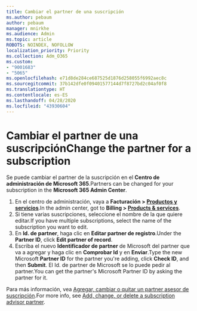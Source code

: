 ```yaml
---
title: Cambiar el partner de una suscripción
ms.author: pebaum
author: pebaum
manager: mnirkhe
ms.audience: Admin
ms.topic: article
ROBOTS: NOINDEX, NOFOLLOW
localization_priority: Priority
ms.collection: Adm_O365
ms.custom:
- "9001683"
- "5065"
ms.openlocfilehash: e71d8de284ce687525d1876d258055f6992aec8c
ms.sourcegitcommit: 37b142dfe0f09401577144d7f8727bd2c04af0f8
ms.translationtype: HT
ms.contentlocale: es-ES
ms.lasthandoff: 04/28/2020
ms.locfileid: "43930604"
---
```

# <a name="change-the-partner-for-a-subscription"></a><span data-ttu-id="536ed-102">Cambiar el partner de una suscripción</span><span class="sxs-lookup"><span data-stu-id="536ed-102">Change the partner for a subscription</span></span>

<span data-ttu-id="536ed-103">Se puede cambiar el partner de la suscripción en el **Centro de administración de Microsoft 365**.</span><span class="sxs-lookup"><span data-stu-id="536ed-103">Partners can be changed for your subscription in the **Microsoft 365 Admin Center**.</span></span>

1. <span data-ttu-id="536ed-104">En el centro de administración, vaya a **Facturación > [Productos y servicios](https://go.microsoft.com/fwlink/p/?linkid=842054)**.</span><span class="sxs-lookup"><span data-stu-id="536ed-104">In the admin center, got to **Billing > [Products & services](https://go.microsoft.com/fwlink/p/?linkid=842054)**.</span></span> 
2. <span data-ttu-id="536ed-105">Si tiene varias suscripciones, seleccione el nombre de la que quiere editar.</span><span class="sxs-lookup"><span data-stu-id="536ed-105">If you have multiple subscriptions, select the name of the subscription you want to edit.</span></span> 
3. <span data-ttu-id="536ed-106">En **Id. de partner**, haga clic en **Editar partner de registro**.</span><span class="sxs-lookup"><span data-stu-id="536ed-106">Under the **Partner ID**, click **Edit partner of record**.</span></span>
4. <span data-ttu-id="536ed-107">Escriba el nuevo **Identificador de partner** de Microsoft del partner que va a agregar y haga clic en **Comprobar Id** y en **Enviar**.</span><span class="sxs-lookup"><span data-stu-id="536ed-107">Type the new Microsoft **Partner ID** for the partner you're adding, click **Check ID**, and then **Submit**.</span></span> <span data-ttu-id="536ed-108">El Id. de partner de Microsoft se lo puede pedir al partner.</span><span class="sxs-lookup"><span data-stu-id="536ed-108">You can get the partner's Microsoft Partner ID by asking the partner for it.</span></span>

<span data-ttu-id="536ed-109">Para más información, vea [Agregar, cambiar o quitar un partner asesor de suscripción](https://docs.microsoft.com/microsoft-365/admin/misc/add-partner).</span><span class="sxs-lookup"><span data-stu-id="536ed-109">For more info, see [Add, change, or delete a subscription advisor partner](https://docs.microsoft.com/microsoft-365/admin/misc/add-partner).</span></span> 
